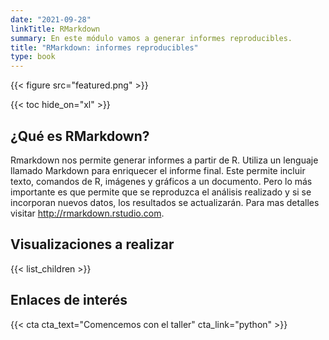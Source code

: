 ```yaml
---
date: "2021-09-28"
linkTitle: RMarkdown
summary: En este módulo vamos a generar informes reproducibles.
title: "RMarkdown: informes reproducibles"
type: book
---
```


{{< figure src="featured.png" >}}

{{< toc hide_on="xl" >}}

## ¿Qué es RMarkdown?

Rmarkdown nos permite generar informes a partir de R. Utiliza un lenguaje llamado Markdown para enriquecer el informe final. Este permite incluir texto, comandos de R, imágenes y gráficos a un documento. Pero lo más importante es que permite que se reproduzca el análisis realizado y si se incorporan nuevos datos, los resultados se actualizarán. Para mas detalles visitar <http://rmarkdown.rstudio.com>.


## Visualizaciones a realizar

{{< list_children >}}


## Enlaces de interés


{{< cta cta_text="Comencemos con el taller" cta_link="python" >}}
